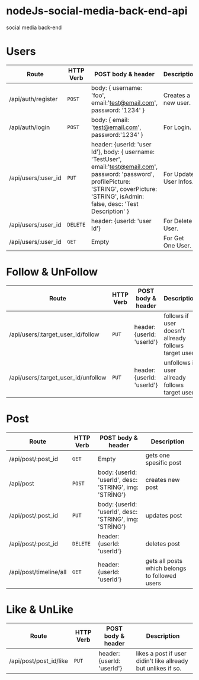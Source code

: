 # nodeJs-social-media-back-end-api
social media back-end

# Users

| Route | HTTP Verb	 | POST body & header	 | Description	 |
| --- | --- | --- | --- |
| /api/auth/register | `POST` | body: { username: 'foo', email:'test@email.com', password: '1234' } | Creates a new user. |
| /api/auth/login | `POST` | body: { email: 'test@email.com', password:'1234' } | For Login. |
| /api/users/:user_id | `PUT` | header: {userId: 'user Id'}, body: { username: 'TestUser', email:'test@email.com', password: 'password', profilePicture: 'STRING', coverPicture: 'STRING', isAdmin: false, desc: 'Test Description' } | For Update User Infos. |
| /api/users/:user_id | `DELETE` | header: {userId: 'user Id'} | For Delete User. |
| /api/users/:user_id | `GET` | Empty | For Get One User. |

# Follow & UnFollow

| Route | HTTP Verb	 | POST body & header	 | Description	 |
| --- | --- | --- | --- |
| /api/users/:target_user_id/follow | `PUT` | header: {userId: 'userId'} | follows if user doesn't allready follows target user. |
| /api/users/:target_user_id/unfollow | `PUT` | header: {userId: 'userId'} | unfollows if user allready follows target user. |

# Post

| Route | HTTP Verb	 | POST body & header	 | Description	 |
| --- | --- | --- | --- |
| /api/post/:post_id| `GET` | Empty | gets one spesific post |
| /api/post| `POST` | body: {userId: 'userId', desc: 'STRING', img: 'STRİNG'} | creates new post |
| /api/post/:post_id| `PUT` | body: {userId: 'userId', desc: 'STRING', img: 'STRİNG'} | updates post |
| /api/post/:post_id| `DELETE` | header: {userId: 'userId'} | deletes post |
| /api/post/timeline/all| `GET` | header: {userId: 'userId'} | gets all posts which belongs to followed users |

# Like & UnLike

| Route | HTTP Verb	 | POST body & header	 | Description	 |
| --- | --- | --- | --- |
| /api/post/post_id/like| `PUT` | header: {userId: 'userId'} | likes a post if user didin't like allready but unlikes if so. |

